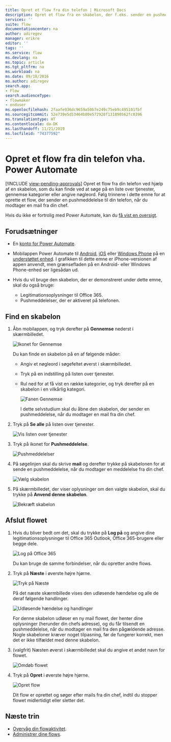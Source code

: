 ```yaml
---
title: Opret et flow fra din telefon | Microsoft Docs
description: Opret et flow fra en skabelon, der f.eks. sender en pushmeddelelse, når du modtager en mail fra en angivet adresse
services: ''
suite: flow
documentationcenter: na
author: adiregev
manager: erikre
editor: ''
tags: ''
ms.service: flow
ms.devlang: na
ms.topic: article
ms.tgt_pltfrm: na
ms.workload: na
ms.date: 09/18/2016
ms.author: adiregev
search.app:
- Flow
search.audienceType:
- flowmaker
- enduser
ms.openlocfilehash: 2faafe936dc9659a50b7e249c75eb9c495101fbf
ms.sourcegitcommit: 52e739e5d53464b80e572928f131890562fc0396
ms.translationtype: HT
ms.contentlocale: da-DK
ms.lasthandoff: 11/21/2019
ms.locfileid: "74377592"
---
```

# <a name="create-a-flow-from-your-phone-by-using-power-automate"></a>Opret et flow fra din telefon vha. Power Automate
[!INCLUDE [view-pending-approvals](includes/cc-rebrand.md)]
Opret et flow fra din telefon ved hjælp af en skabelon, som du kan finde ved at søge på en liste over tjenester, gennemse kategorier eller angive nøgleord. Følg trinnene i dette emne for at oprette et flow, der sender en pushmeddelelse til din telefon, når du modtager en mail fra din chef.

Hvis du ikke er fortrolig med Power Automate, kan du [få vist en oversigt](getting-started.md).

## <a name="prerequisites"></a>Forudsætninger
* En [konto for Power Automate](sign-up-sign-in.md).
* Mobilappen Power Automate til [Android](https://aka.ms/flowmobiledocsandroid), [iOS](https://aka.ms/flowmobiledocsios) eller [Windows Phone](https://aka.ms/flowmobilewindows) på en [understøttet enhed](getting-started.md#use-the-mobile-app). I grafikken til dette emne er iPhone-versionen af appen anvendt, men grænsefladen på en Android- eller Windows Phone-enhed ser ligesådan ud.
* Hvis du vil bruge den skabelon, der er demonstreret under dette emne, skal du også bruge:
  
  * Legitimationsoplysninger til Office 365.
  * Pushmeddelelser, der er aktiveret på telefonen.

## <a name="find-a-template"></a>Find en skabelon
1. Åbn mobilappen, og tryk derefter på **Gennemse** nederst i skærmbilledet.
   
    ![Ikonet for Gennemse](./media/mobile-create-flow/browse-icon.png)
   
    Du kan finde en skabelon på en af følgende måder:
   
   * Angiv et nøgleord i søgefeltet øverst i skærmbilledet.
   * Tryk på en indstilling på listen over tjenester.
   * Rul ned for at få vist en række kategorier, og tryk derefter på en skabelon i en vilkårlig kategori.
     
       ![Fanen Gennemse](./media/mobile-create-flow/browse-tab.png)
     
     I dette selvstudium skal du åbne den skabelon, der sender en pushmeddelelse, når du modtager en mail fra din chef.
2. Tryk på **Se alle** på listen over tjenester.
   
    ![Vis listen over tjenester](./media/mobile-create-flow/list-services.png)
3. Tryk på ikonet for **Pushmeddelelse**.
   
    ![Pushmeddelelser](./media/mobile-create-flow/push-notifications.png)
4. På søgelinjen skal du skrive **mail** og derefter trykke på skabelonen for at sende en pushmeddelelse, når du modtager en meddelelse fra din chef.
   
    ![Vælg skabelon](./media/mobile-create-flow/choose-template.png)
5. På skærmbilledet, der viser oplysninger om den valgte skabelon, skal du trykke på **Anvend denne skabelon**.
   
    ![Bekræft skabelon](./media/mobile-create-flow/confirm-template.png)

## <a name="finish-the-flow"></a>Afslut flowet
1. Hvis du bliver bedt om det, skal du trykke på **Log på** og angive dine legitimationsoplysninger til Office 365 Outlook, Office 365-brugere eller begge dele.
   
    ![Log på Office 365](./media/mobile-create-flow/office-signin.png)
   
    Du kan bruge de samme forbindelser, når du opretter andre flows.
2. Tryk på **Næste** i øverste højre hjørne.
   
    ![Tryk på Næste](./media/mobile-create-flow/next.png)
   
    På det næste skærmbillede vises den udløsende hændelse og alle de deraf følgende handlinger.
   
    ![Udløsende hændelse og handlinger](./media/mobile-create-flow/flow-structure.png)
   
    For denne skabelon udløser en ny mail flowet, der henter dine oplysninger (herunder din chefs adresse), og du får tilsendt en pushmeddelelse, når du modtager en mail fra den pågældende adresse. Nogle skabeloner kræver noget tilpasning, før de fungerer korrekt, men det er ikke tilfældet med denne skabelon.
3. (valgfrit) Næsten øverst i skærmbilledet skal du angive et andet navn for flowet.
   
    ![Omdøb flowet](./media/mobile-create-flow/rename-flow.png)
4. Tryk på **Opret** i øverste højre hjørne.
   
    ![Opret flow](./media/mobile-create-flow/create-flow.png)
   
    Dit flow er oprettet og søger efter mails fra din chef, indtil du stopper flowet midlertidigt eller sletter det.

## <a name="next-steps"></a>Næste trin
* [Overvåg din flowaktivitet](mobile-monitor-activity.md).
* [Administrer dine flows](mobile-manage-flows.md).

